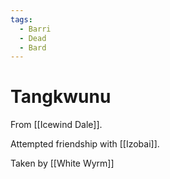 ```yaml
---
tags:
  - Barri
  - Dead
  - Bard
---
```

# Tangkwunu 

From [[Icewind Dale]].

Attempted friendship with [[Izobai]].

Taken by [[White Wyrm]]